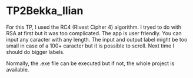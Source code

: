 # TP2Bekka_Ilian

For this TP, I used the RC4 (Rivest Cipher 4) algorithm. I tryed to do with RSA at first but it was too complicated. The app is user friendly.
You can input any caracter with any length. The input and output label might be too small in case of a 100+ caracter but it is possible to scroll.
Next time I should do bigger labels.

Normally, the .exe file can be executed but if not, the whole project is available. 
